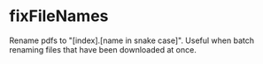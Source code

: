 # fixFileNames
Rename pdfs to "[index].[name in snake case]". Useful when batch renaming files that have been downloaded at once.

